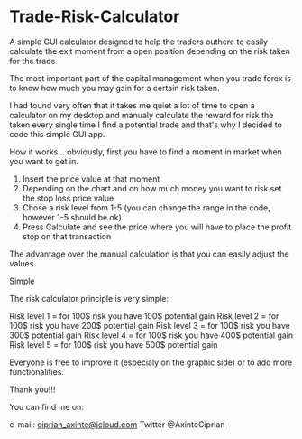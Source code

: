 # Trade-Risk-Calculator
A simple GUI calculator designed to help the traders outhere to easily calculate the exit moment from a open position depending on the risk taken for the trade

The most important part of the capital management when you trade forex is to know how much you may gain for a certain risk taken.

I had found very often that it takes me quiet a lot of time to open a calculator on my desktop and manualy calculate the reward for risk the taken every single time I find a potential trade and that's why I decided to code this simple GUI app.

How it works... obviously, first you have to find a moment in market when you want to get in.

1. Insert the price value at that moment
2. Depending on the chart and on how much money you want to risk set the stop loss price value 
3. Chose a risk level from 1-5 (you can change the range in the code, however 1-5 should be ok)
4. Press Calculate and see the price where you will have to place the profit stop on that transaction

The advantage over the manual calculation is that you can easily adjust the values

Simple

The risk calculator principle is very simple:

Risk level 1 = for 100$ risk you have 100$ potential gain
Risk level 2 = for 100$ risk you have 200$ potential gain
Risk level 3 = for 100$ risk you have 300$ potential gain
Risk level 4 = for 100$ risk you have 400$ potential gain
Risk level 5 = for 100$ risk you have 500$ potential gain

Everyone is free to improve it (especialy on the graphic side) or to add more functionalities.

Thank you!!!


You can find me on:

e-mail: ciprian_axinte@icloud.com
Twitter @AxinteCiprian 
